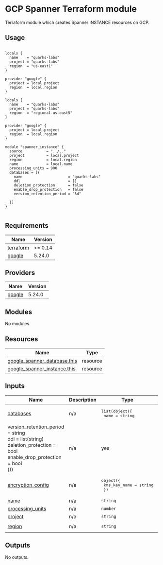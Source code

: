 # GCP Spanner Terraform module

Terraform module which creates Spanner INSTANCE resources on GCP.


## Usage

```hcl

locals {
  name    = "quarks-labs"
  project = "quarks-labs"
  region  = "us-east1"
}

provider "google" {
  project = local.project
  region  = local.region
}

locals {
  name    = "quarks-labs"
  project = "quarks-labs"
  region  = "regional-us-east5"
}

provider "google" {
  project = local.project
  region  = local.region
}

module "spanner_instance" {
  source           = "../.."
  project          = local.project
  region           = local.region
  name             = local.name
  processing_units = 900
  databases = [{
    name                     = "quarks-labs"
    ddl                      = []
    deletion_protection      = false
    enable_drop_protection   = false
    version_retention_period = "3d"

  }]
}


```


## Requirements

| Name | Version |
|------|---------|
| <a name="requirement_terraform"></a> [terraform](#requirement\_terraform) | >= 0.14 |
| <a name="requirement_google"></a> [google](#requirement\_google) | 5.24.0 |

## Providers

| Name | Version |
|------|---------|
| <a name="provider_google"></a> [google](#provider\_google) | 5.24.0 |

## Modules

No modules.

## Resources

| Name | Type |
|------|------|
| [google_spanner_database.this](https://registry.terraform.io/providers/hashicorp/google/5.24.0/docs/resources/spanner_database) | resource |
| [google_spanner_instance.this](https://registry.terraform.io/providers/hashicorp/google/5.24.0/docs/resources/spanner_instance) | resource |

## Inputs

| Name | Description | Type | Default | Required |
|------|-------------|------|---------|:--------:|
| <a name="input_databases"></a> [databases](#input\_databases) | n/a | <pre>list(object({<br>    name                     = string<br>   
 version_retention_period = string<br>    ddl                      = list(string)<br>    deletion_protection      = bool<br>    enable_drop_protection   = bool<br>  }))</pre> | n/a | yes |
| <a name="input_encryption_config"></a> [encryption\_config](#input\_encryption\_config) | n/a | <pre>object({<br>    kms_key_name = string<br>  })</pre> | <pre>{<br>  "kms_key_name": ""<br>}</pre> | no |
| <a name="input_name"></a> [name](#input\_name) | n/a | `string` | n/a | yes |
| <a name="input_processing_units"></a> [processing\_units](#input\_processing\_units) | n/a | `number` | n/a | yes |
| <a name="input_project"></a> [project](#input\_project) | n/a | `string` | n/a | yes |
| <a name="input_region"></a> [region](#input\_region) | n/a | `string` | `"regional-us-east5"` | no |

## Outputs

No outputs.